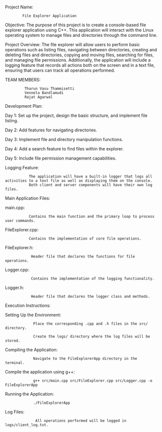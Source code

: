 Project Name:

            
            File Explorer Application

    
Objective:
            The purpose of this project is to create a console-based file explorer application using C++. 
            This application will interact with the Linux operating system to manage files and directories through the command line.

Project Overview: 
                  The file explorer will allow users to perform basic operations such as listing files, navigating between directories, creating and deleting files and directories,
                  copying and moving files, searching for files, and managing file permissions. Additionally, the application will include a logging feature that records all actions 
                  both on the screen and in a text file, ensuring that users can track all operations performed.

TEAM MEMBERS:

             Tharun Vasu Thammisetti
             Vennela Bandlamudi
             Rajat Agarwal


Development Plan:

Day 1: Set up the project, design the basic structure, and implement file listing.

Day 2: Add features for navigating directories.

Day 3: Implement file and directory manipulation functions.

Day 4: Add a search feature to find files within the explorer.

Day 5: Include file permission management capabilities.

Logging Feature:

               The application will have a built-in logger that logs all activities to a text file as well as displaying them on the console.
               Both client and server components will have their own log files.


Main Application Files:

main.cpp:    

               Contains the main function and the primary loop to process user commands.

FileExplorer.cpp:
               
               Contains the implementation of core file operations.

FileExplorer.h:

                Header file that declares the functions for file operations.
 
 Logger.cpp:    
           
                Contains the implementation of the logging functionality.

Logger.h:  

                Header file that declares the logger class and methods.


Execution Instructions:

 Setting Up the Environment:

                 Place the corresponding .cpp and .h files in the src/ directory.

                 Create the logs/ directory where the log files will be stored.

 Compiling the Application:

                 Navigate to the FileExplorerApp directory in the terminal.

 Compile the application using g++:

                 g++ src/main.cpp src/FileExplorer.cpp src/Logger.cpp -o FileExplorerApp
 
 Running the Application:

                 ./FileExplorerApp


 Log Files:

                  All operations performed will be logged in logs/client_log.txt.
                
               


















